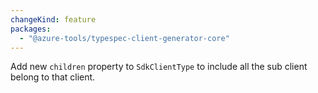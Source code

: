 ```yaml
---
changeKind: feature
packages:
  - "@azure-tools/typespec-client-generator-core"
---
```


Add new `children` property to `SdkClientType` to include all the sub client belong to that client.
